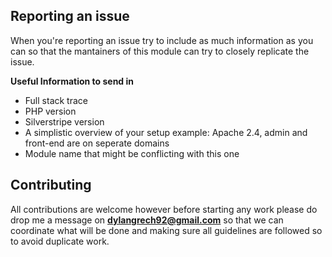 ## Reporting an issue
When you're reporting an issue try to include as much information as you can so that the mantainers of this module can
try to closely replicate the issue.

**Useful Information to send in**
- Full stack trace
- PHP version
- Silverstripe version
- A simplistic overview of your setup example: Apache 2.4, admin and front-end are on seperate domains
- Module name that might be conflicting with this one
 
## Contributing
All contributions are welcome however before starting any work please do drop me a message on **dylangrech92@gmail.com** 
so that we can coordinate what will be done and making sure all guidelines are followed so to avoid duplicate work.
